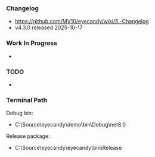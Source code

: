 

### Changelog
* https://github.com/MV10/eyecandy/wiki/5.-Changelog
* v4.3.0 released 2025-10-17


### Work In Progress

* 


### TODO

* 


### Terminal Path

Debug bin:
* C:\Source\eyecandy\demo\bin\Debug\net8.0

Release package:
* C:\Source\eyecandy\eyecandy\bin\Release








